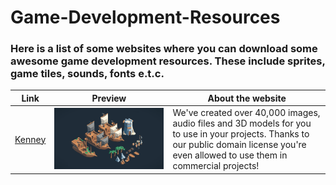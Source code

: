 # Game-Development-Resources
### Here is a list of some websites where you can download some awesome game development resources. These include sprites, game tiles, sounds, fonts e.t.c.

| Link | Preview | About the website |
|------|-------|-------|
| [Kenney](https://kenney.nl/assets) | ![preview](images/kenney_preview.png)  | We've created over 40,000 images, audio files and 3D models for you to use in your projects. Thanks to our public domain license you're even allowed to use them in commercial projects! |
